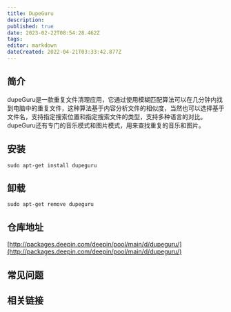 ```yaml
---
title: DupeGuru
description: 
published: true
date: 2023-02-22T08:54:28.462Z
tags: 
editor: markdown
dateCreated: 2022-04-21T03:33:42.877Z
---
```


## 简介

dupeGuru是一款重复文件清理应用，它通过使用模糊匹配算法可以在几分钟内找到电脑中的重复文件，这种算法基于内容分析文件的相似度，当然也可以选择基于文件名，支持指定搜索位置和指定搜索文件的类型，支持多种语言的对比。dupeGuru还有专门的音乐模式和图片模式，用来查找重复的音乐和图片。

## 安装

`sudo apt-get install dupeguru`

## 卸载

`sudo apt-get remove dupeguru`

## 仓库地址

[http://packages.deepin.com/deepin/pool/main/d/dupeguru/](http://packages.deepin.com/deepin/pool/main/d/dupeguru/)

## 常见问题

## 相关链接
